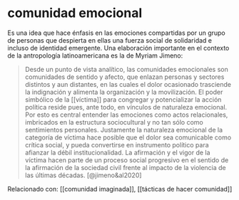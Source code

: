 # comunidad emocional
Es una idea que hace énfasis en las emociones compartidas por un grupo de personas que despierta en ellas una fuerza social de solidaridad e incluso de identidad emergente. Una elaboración importante en el contexto de la antropología latinoamericana es la de Myriam Jimeno:

>Desde un punto de vista analítico, las comunidades emocionales son comunidades de sentido y afecto, que enlazan personas y sectores distintos y aun distantes, en las cuales el dolor ocasionado trasciende la indignación y alimenta la organización y la movilización. El poder simbólico de la [[víctima]] para congregar y potencializar la acción política reside pues, ante todo, en vínculos de naturaleza emocional. Por esto es central entender las emociones como actos relacionales, imbricados en la estructura sociocultural y no tan sólo como sentimientos personales. Justamente la naturaleza emocional de la categoría de víctima hace posible que el dolor sea comunicable como crítica social, y pueda convertirse en instrumento político para afianzar la débil institucionalidad. La afirmación y el vigor de la víctima hacen parte de un proceso social progresivo en el sentido de la afirmación de la sociedad civil frente al impacto de la violencia de las últimas décadas. [@jimeno&al2020]

Relacionado con: [[comunidad imaginada]], [[tácticas de hacer comunidad]]

